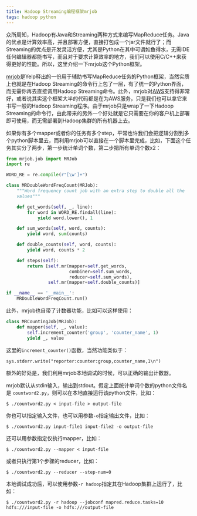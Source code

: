 ```yaml
---
title: Hadoop Streaming编程框架mrjob
tags: hadoop python
---
```


众所周知，Hadoop有Java和Streaming两种方式来编写MapReduce任务。Java的优点是计算效率高，并且部署方便，直接打包成一个jar文件就行了；而Streaming的优点是开发灵活方便，尤其是Python在其中可谓如鱼得水，无需IDE任何编辑器都能书写，而且对于要求计算效率的地方，我们可以使用C/C++来获得更好的性能。所以，这里介绍一下mrjob这个Python框架。

[mrjob](https://github.com/Yelp/mrjob)是Yelp释出的一份用于辅助书写MapReduce任务的Python框架，当然实质上也就是在Hadoop Streaming的命令行上包了一层，有了统一的Python界面，而无需你再去直接调用Hadoop Streaming命令。此外，mrjob对[AWS](http://aws.amazon.com)支持得非常好，或者说其实这个框架大半的代码都是在为AWS服务，只是我们也可以拿它来书写一般的Hadoop Streaming程序。由于mrjob只是wrap了一下Hadoop Streaming的命令行，由此带来的另外一个好处就是它只需要在你的客户机上部署即可使用，而无需部署到Hadoop集群的所有机器上去。

如果你有多个mapper或者你的任务有多个step，平常也许我们会把逻辑分割到多个python脚本里去，而利用mrjob可以直接在一个脚本里完成，比如，下面这个任务其实分了两步，第一步统计单词个数，第二步把所有单词个数x2：

```python
from mrjob.job import MRJob
import re

WORD_RE = re.compile(r"[\w']+")

class MRDoubleWordFreqCount(MRJob):
    """Word frequency count job with an extra step to double all the
    values"""

    def get_words(self, _, line):
        for word in WORD_RE.findall(line):
            yield word.lower(), 1

    def sum_words(self, word, counts):
        yield word, sum(counts)

    def double_counts(self, word, counts):
        yield word, counts * 2

    def steps(self):
        return [self.mr(mapper=self.get_words,
                        combiner=self.sum_words,
                        reducer=self.sum_words),
                self.mr(mapper=self.double_counts)]

if __name__ == '__main__':
    MRDoubleWordFreqCount.run()
```

此外，mrjob也自带了计数器功能，比如可以这样使用：

```python
class MRCountingJob(MRJob):
    def mapper(self, _, value):
        self.increment_counter('group', 'counter_name', 1)
        yield _, value
```

这里的`increment_counter()`函数，当然功能类似于：

    sys.stderr.write("reporter:counter:group,counter_name,1\n")

额外的好处是，我们利用mrjob本地调试的时候，可以正确的输出计数器。

mrjob默认从stdin输入，输出到stdout。假定上面统计单词个数的python文件名是 `countword2.py`，则可以在本地直接运行该python文件，比如：

    $ ./countword2.py < input-file > output-file

你也可以指定输入文件，也可以用参数`-o`指定输出文件，比如：

    $ ./countword2.py input-file1 input-file2 -o output-file

还可以用参数指定仅执行mapper，比如：

    $ ./countword2.py --mapper < input-file

或者只执行第1个步骤的reducer，比如：

    $ ./countword2.py --reducer --step-num=0

本地调试成功后，可以使用参数`-r hadoop`指定其在Hadoop集群上运行了，比如：

    $ ./countword2.py -r hadoop --jobconf mapred.reduce.tasks=10 hdfs:///input-file -o hdfs:///output-file
